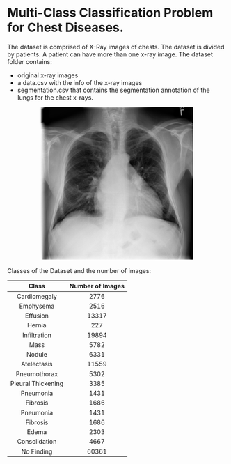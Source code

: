 # Multi-Class Classification Problem for Chest Diseases. 

The dataset is comprised of X-Ray images of chests. The dataset is divided by patients. A patient can have more than one x-ray image.
The dataset folder contains:
* original x-ray images
* a data.csv with the info of the x-ray images
*  segmentation.csv that contains the segmentation annotation of the lungs for the chest x-rays.

<p align="center">
  <img src="dataset/images/00000001_000.png" width="350" title="x-ray chest image">
</p>

Classes of the Dataset and the number of images:

|        Class       	| Number of Images 	|
|:------------------:	|:----------------:	|
|    Cardiomegaly    	|       2776       	|
|      Emphysema     	|       2516       	|
|      Effusion      	|       13317      	|
|       Hernia       	|        227       	|
|    Infiltration    	|       19894      	|
|        Mass        	|       5782       	|
|       Nodule       	|       6331       	|
|     Atelectasis    	|       11559      	|
|    Pneumothorax    	|       5302       	|
| Pleural Thickening 	|       3385       	|
|      Pneumonia     	|       1431       	|
|      Fibrosis      	|       1686       	|
|      Pneumonia     	|       1431       	|
|      Fibrosis      	|       1686       	|
|        Edema       	|       2303       	|
|    Consolidation   	|       4667       	|
|     No Finding     	|       60361      	|

